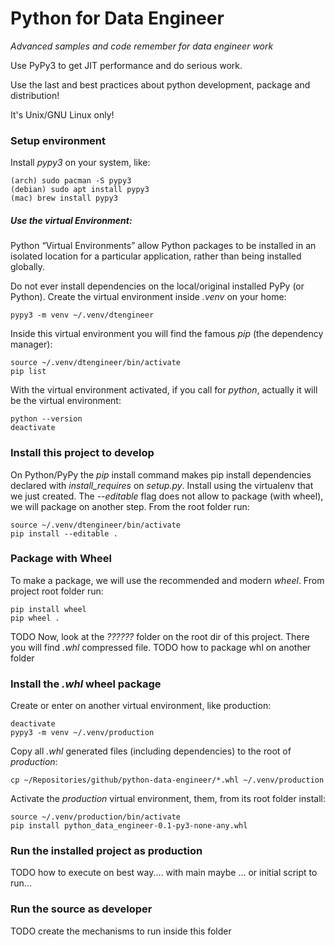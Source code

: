 # Python for Data Engineer

*Advanced samples and code remember for data engineer work*

Use PyPy3 to get JIT performance and do serious work.

Use the last and best practices about python development, package and distribution!

It's Unix/GNU Linux only!

### Setup environment

Install *pypy3* on your system, like:

	(arch) sudo pacman -S pypy3
	(debian) sudo apt install pypy3
	(mac) brew install pypy3

##### Use the virtual Environment:

Python “Virtual Environments” allow Python packages to be installed in an isolated location for a particular application, rather than being installed globally.

Do not ever install dependencies on the local/original installed PyPy (or Python). Create the virtual environment inside *.venv* on your home:

	pypy3 -m venv ~/.venv/dtengineer

Inside this virtual environment you will find the famous *pip* (the dependency manager):

	source ~/.venv/dtengineer/bin/activate
	pip list
	
With the virtual environment activated, if you call for *python*, actually it will be the virtual environment: 
	
	python --version
	deactivate

### Install this project to develop

On Python/PyPy the *pip* install command makes pip install dependencies declared with *install_requires* on *setup.py*. Install using the virtualenv that we just created. The *--editable* flag does not allow to package (with wheel), we will package on another step. From the root folder run:

	source ~/.venv/dtengineer/bin/activate
	pip install --editable .

### Package with Wheel

To make a package, we will use the recommended and modern *wheel*. From project root folder run:

	pip install wheel
	pip wheel .
	
TODO Now, look at the *??????* folder on the root dir of this project. There you will find *.whl* compressed file.
TODO how to package whl on another folder

### Install the *.whl* wheel package

Create or enter on another virtual environment, like production:

    deactivate 
    pypy3 -m venv ~/.venv/production

Copy all *.whl* generated files (including dependencies) to the root of *production*:

    cp ~/Repositories/github/python-data-engineer/*.whl ~/.venv/production

Activate the *production* virtual environment, them, from its root folder install:

    source ~/.venv/production/bin/activate
    pip install python_data_engineer-0.1-py3-none-any.whl

### Run the installed project as production

TODO how to execute on best way.... with main maybe ... or initial script to run...

### Run the source as developer 

TODO create the mechanisms to run inside this folder
    
